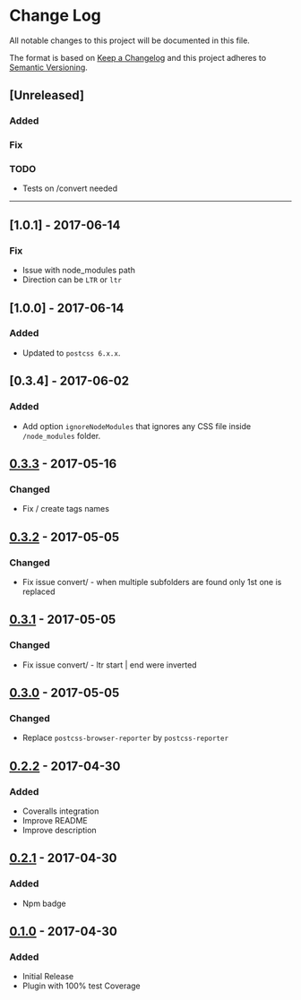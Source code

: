 # Change Log
All notable changes to this project will be documented in this file.

The format is based on [Keep a Changelog](http://keepachangelog.com/)
and this project adheres to [Semantic Versioning](http://semver.org/).

## [Unreleased]
### Added

### Fix

### TODO
- Tests on /convert needed

---

## [1.0.1] - 2017-06-14
### Fix
- Issue with node_modules path
- Direction can be `LTR` or `ltr`

## [1.0.0] - 2017-06-14
### Added
- Updated to `postcss 6.x.x`.

## [0.3.4] - 2017-06-02
### Added
- Add option `ignoreNodeModules` that ignores any CSS file inside `/node_modules` folder.

## [0.3.3] - 2017-05-16
### Changed
- Fix / create tags names

## [0.3.2] - 2017-05-05
### Changed
- Fix issue convert/ - when multiple subfolders are found only 1st one is replaced

## [0.3.1] - 2017-05-05
### Changed
- Fix issue convert/ - ltr start | end were inverted

## [0.3.0] - 2017-05-05
### Changed
- Replace `postcss-browser-reporter` by `postcss-reporter`

## [0.2.2] - 2017-04-30
### Added
- Coveralls integration
- Improve README
- Improve description

## [0.2.1] - 2017-04-30
### Added
- Npm badge

## [0.1.0] - 2017-04-30
### Added
- Initial Release
- Plugin with 100% test Coverage

[0.3.3]: https://github.com/sandrina-p/postcss-start-to-end/compare/0.3.2...0.3.3
[0.3.2]: https://github.com/sandrina-p/postcss-start-to-end/compare/0.3.1...0.3.2
[0.3.1]: https://github.com/sandrina-p/postcss-start-to-end/compare/0.3.0...0.3.1
[0.3.0]: https://github.com/sandrina-p/postcss-start-to-end/compare/0.2.2...0.3.0
[0.2.2]: https://github.com/sandrina-p/postcss-start-to-end/compare/0.2.1...0.2.2
[0.2.1]: https://github.com/sandrina-p/postcss-start-to-end/compare/0.1.0...0.2.1
[0.1.0]: https://github.com/sandrina-p/postcss-start-to-end/tags/v0.1.0
